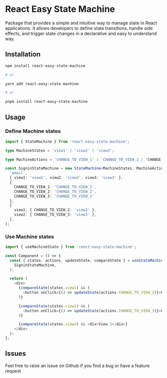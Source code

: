 # React Easy State Machine

Package that provides a simple and intuitive way to manage state in React applications. It allows developers to define state transitions, handle side effects, and trigger state changes in a declarative and easy to understand way.

## Installation

```bash
npm install react-easy-state-machine

# or

yarn add react-easy-state-machine

# or

pnpm install react-easy-state-machine
```

## Usage

### Define Machine states

```typescript
import { StateMachine } from 'react-easy-state-machine';

type MachineStates = 'view1' | 'view2' | 'view3';

type MachineActions = 'CHANGE_TO_VIEW_1' | 'CHANGE_TO_VIEW_2 | 'CHANGE_TO_VIEW_3';

const SigninStateMachine = new StateMachine<MachineStates, MachineActions>(
  'email',
  { view1: 'view1', view2: 'view2', view3: 'view3' },
  {
    CHANGE_TO_VIEW_1: 'CHANGE_TO_VIEW_1',
    CHANGE_TO_VIEW_2: 'CHANGE_TO_VIEW_2',
    CHANGE_TO_VIEW_3: 'CHANGE_TO_VIEW_3'
  },
  {
    view1: { CHANGE_TO_VIEW_2: 'view2' },
    view2: { CHANGE_TO_VIEW_3: 'view3' },
  },
);
```

### Use Machine states

```typescript
import { useMachineState } from 'react-easy-state-machine';

const Component = () => {
  const { states, actions, updateState, compareState } = useStateMachine<FormStates, FormActions>(
    SigninStateMachine,
  );

  return (
    <div>
      {compareState(states.view1) && (
        <button onClick={() => updateState(actions.CHANGE_TO_VIEW_2)}>Change to view 2</button>
      )}

      {compareState(states.view2) && (
        <button onClick={() => updateState(actions.CHANGE_TO_VIEW_3)}>Change to view 3</button>
      )}

      {compareState(states.view3) && <div>View 3</div>}
    </div>
  );
};
```

## Issues

Feel free to raise an issue on Github if you find a bug or have a feature request
